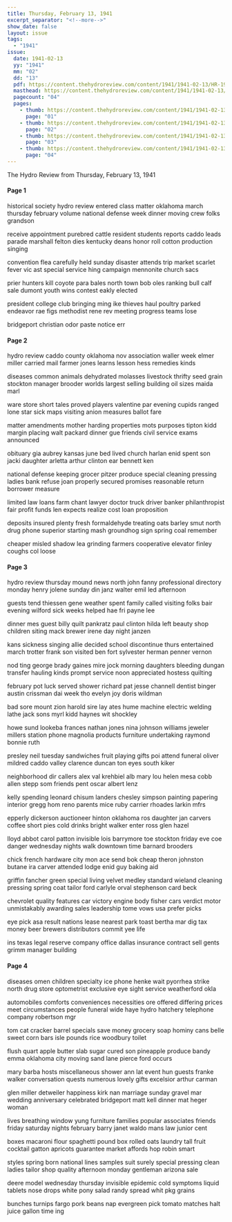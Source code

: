 ```yaml
---
title: Thursday, February 13, 1941
excerpt_separator: "<!--more-->"
show_date: false
layout: issue
tags:
  - "1941"
issue:
  date: 1941-02-13
  yy: "1941"
  mm: "02"
  dd: "13"
  pdf: https://content.thehydroreview.com/content/1941/1941-02-13/HR-1941-02-13.pdf
  masthead: https://content.thehydroreview.com/content/1941/1941-02-13/masthead/HR-1941-02-13.jpg
  pagecount: "04"
  pages:
    - thumb: https://content.thehydroreview.com/content/1941/1941-02-13/thumbnails/HR-1941-02-13-01.jpg
      page: "01"
    - thumb: https://content.thehydroreview.com/content/1941/1941-02-13/thumbnails/HR-1941-02-13-02.jpg
      page: "02"
    - thumb: https://content.thehydroreview.com/content/1941/1941-02-13/thumbnails/HR-1941-02-13-03.jpg
      page: "03"
    - thumb: https://content.thehydroreview.com/content/1941/1941-02-13/thumbnails/HR-1941-02-13-04.jpg
      page: "04"
---
```


The Hydro Review from Thursday, February 13, 1941

<!--more-->

<h4>Page 1</h4>
<p>historical society hydro review entered class matter oklahoma march thursday february volume national defense week dinner moving crew folks grandson</p>
<p>receive appointment purebred cattle resident students reports caddo leads parade marshall felton dies kentucky deans honor roll cotton production singing</p>
<p>convention flea carefully held sunday disaster attends trip market scarlet fever vic ast special service hing campaign mennonite church sacs</p>
<p>prier hunters kill coyote para bales north town bob oles ranking bull calf sale dumont youth wins contest eakly elected</p>
<p>president college club bringing ming ike thieves haul poultry parked endeavor rae figs methodist rene rev meeting progress teams lose</p>
<p>bridgeport christian odor paste notice err</p>
<h4>Page 2</h4>
<p>hydro review caddo county oklahoma nov association waller week elmer miller carried mail farmer jones learns lesson hess remedies kinds</p>
<p>diseases common animals dehydrated molasses livestock thrifty seed grain stockton manager brooder worlds largest selling building oil sizes maida marl</p>
<p>ware store short tales proved players valentine par evening cupids ranged lone star sick maps visiting anion measures ballot fare</p>
<p>matter amendments mother harding properties mots purposes tipton kidd margin placing walt packard dinner gue friends civil service exams announced</p>
<p>obituary gia aubrey kansas june bed lived church harlan enid spent son jacki daughter arletta arthur clinton ear bennett ken</p>
<p>national defense keeping grocer pitzer produce special cleaning pressing ladies bank refuse joan properly secured promises reasonable return borrower measure</p>
<p>limited law loans farm chant lawyer doctor truck driver banker philanthropist fair profit funds len expects realize cost loan proposition</p>
<p>deposits insured plenty fresh formaldehyde treating oats barley smut north drug phone superior starting mash groundhog sign spring coal remember</p>
<p>cheaper misled shadow lea grinding farmers cooperative elevator finley coughs col loose</p>
<h4>Page 3</h4>
<p>hydro review thursday mound news north john fanny professional directory monday henry jolene sunday din janz walter emil led afternoon</p>
<p>guests tend thiessen gene weather spent family called visiting folks bair evening wilford sick weeks helped hae fri payne lee</p>
<p>dinner mes guest billy quilt pankratz paul clinton hilda left beauty shop children siting mack brewer irene day night janzen</p>
<p>kans sickness singing allie decided school discontinue thurs entertained march trotter frank son visited ben fort sylvester herman penner vernon</p>
<p>nod ting george brady gaines mire jock morning daughters bleeding dungan transfer hauling kinds prompt service noon appreciated hostess quilting</p>
<p>february pot luck served shower richard pat jesse channell dentist binger austin crissman dai week tho evelyn joy doris wildman</p>
<p>bad sore mount zion harold sire lay ates hume machine electric welding lathe jack sons myrl kidd haynes wit shockley</p>
<p>howe sund lookeba frances nathan jones nina johnson williams jeweler millers station phone magnolia products furniture undertaking raymond bonnie ruth</p>
<p>presley neil tuesday sandwiches fruit playing gifts poi attend funeral oliver mildred caddo valley clarence duncan ton eyes south kiker</p>
<p>neighborhood dir callers alex val krehbiel alb mary lou helen mesa cobb allen stepp som friends pent oscar albert lenz</p>
<p>kelly spending leonard chisum landers chesley simpson painting papering interior gregg hom reno parents mice ruby carrier rhoades larkin mfrs</p>
<p>epperly dickerson auctioneer hinton oklahoma ros daughter jan carvers coffee short pies cold drinks bright walker enter ross glen hazel</p>
<p>lloyd abbot carol patton invisible lois barrymore toe stockton friday eve coe danger wednesday nights walk downtown time barnard brooders</p>
<p>chick french hardware city mon ace send bok cheap theron johnston butane ira carver attended lodge enid guy baking aid</p>
<p>griffin fancher green special living velvet medley standard wieland cleaning pressing spring coat tailor ford carlyle orval stephenson card beck</p>
<p>chevrolet quality features car victory engine body fisher cars verdict motor unmistakably awarding sales leadership tome vows usa prefer picks</p>
<p>eye pick asa result nations lease nearest park toast bertha mar dig tax money beer brewers distributors commit yee life</p>
<p>ins texas legal reserve company office dallas insurance contract sell gents grimm manager building</p>
<h4>Page 4</h4>
<p>diseases omen children specialty ice phone henke wait pyorrhea strike north drug store optometrist exclusive eye sight service weatherford okla</p>
<p>automobiles comforts conveniences necessities ore offered differing prices meet circumstances people funeral wide haye hydro hatchery telephone company robertson mgr</p>
<p>tom cat cracker barrel specials save money grocery soap hominy cans belle sweet corn bars isle pounds rice woodbury toilet</p>
<p>flush quart apple butter slab sugar cured son pineapple produce bandy emma oklahoma city moving sand lane pierce ford occurs</p>
<p>mary barba hosts miscellaneous shower ann lat event hun guests franke walker conversation quests numerous lovely gifts excelsior arthur carman</p>
<p>glen miller detweiler happiness kirk nan marriage sunday gravel mar wedding anniversary celebrated bridgeport matt kell dinner mat heger woman</p>
<p>lives breathing window yung furniture families popular associates friends friday saturday nights february barry janet waldo mans law junior cent</p>
<p>boxes macaroni flour spaghetti pound box rolled oats laundry tall fruit cocktail gatton apricots guarantee market affords hop robin smart</p>
<p>styles spring born national lines samples suit surely special pressing clean ladies tailor shop quality afternoon monday gentleman arizona sale</p>
<p>deere model wednesday thursday invisible epidemic cold symptoms liquid tablets nose drops white pony salad randy spread whit pkg grains</p>
<p>bunches turnips fargo pork beans nap evergreen pick tomato matches halt juice gallon time ing</p>

